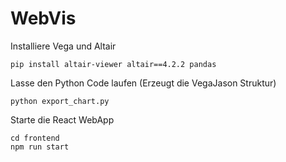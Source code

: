 
# WebVis

Installiere Vega und Altair

    pip install altair-viewer altair==4.2.2 pandas

Lasse den Python Code laufen (Erzeugt die VegaJason Struktur)

    python export_chart.py

Starte die React WebApp

    cd frontend
    npm run start

